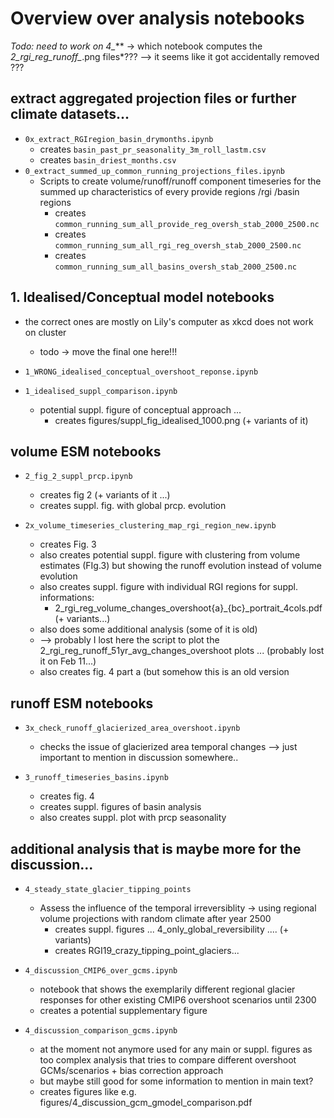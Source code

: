 # Overview over analysis notebooks

*Todo: need to work on 4_***
-> which notebook computes the *2_rgi_reg_runoff_*.png files*???
--> it seems like it got accidentally removed ??? 

## extract aggregated projection files or further climate datasets... 

- `0x_extract_RGIregion_basin_drymonths.ipynb`
    - creates `basin_past_pr_seasonality_3m_roll_lastm.csv`
    - creates `basin_driest_months.csv`
- `0_extract_summed_up_common_running_projections_files.ipynb`
    - Scripts to create volume/runoff/runoff component timeseries for the summed up characteristics of every provide regions /rgi /basin regions
        - creates `common_running_sum_all_provide_reg_oversh_stab_2000_2500.nc`
        - creates `common_running_sum_all_rgi_reg_oversh_stab_2000_2500.nc`
        - creates `common_running_sum_all_basins_oversh_stab_2000_2500.nc`

## 1. Idealised/Conceptual model notebooks
- the correct ones are mostly on Lily's computer as xkcd does not work on cluster
    - todo -> move the final one here!!!

- `1_WRONG_idealised_conceptual_overshoot_reponse.ipynb`

- `1_idealised_suppl_comparison.ipynb`
    - potential suppl. figure of conceptual approach ... 
        - creates figures/suppl_fig_idealised_1000.png (+ variants of it)
        
        
## volume ESM notebooks
  
- `2_fig_2_suppl_prcp.ipynb`
    - creates fig 2 (+ variants of it ...)
    - creates suppl. fig. with global prcp. evolution 

- `2x_volume_timeseries_clustering_map_rgi_region_new.ipynb`
    - creates Fig. 3
    - also creates potential suppl. figure with clustering from volume estimates (FIg.3) but showing the runoff evolution instead of volume evolution
    - also creates suppl. figure with individual RGI regions for suppl. informations: 
        - 2_rgi_reg_volume_changes_overshoot{a}_{bc}_portrait_4cols.pdf (+ variants...)
    - also does some additional analysis (some of it is old)
    - --> probably I lost here the script to plot the 2_rgi_reg_runoff_51yr_avg_changes_overshoot plots ... (probably lost it on Feb 11...)
    - also creates fig. 4 part a (but somehow this is an old version 

## runoff ESM notebooks 
- `3x_check_runoff_glacierized_area_overshoot.ipynb`
    - checks the issue of glacierized area temporal changes --> just important to mention in discussion somewhere.. 
   

- `3_runoff_timeseries_basins.ipynb`
    - creates fig. 4 
    - creates suppl. figures of basin analysis
    - also creates suppl. plot with prcp seasonality    


## additional analysis that is maybe more for the discussion... 
- `4_steady_state_glacier_tipping_points`
    - Assess the influence of the temporal irreversiblity -> using regional volume projections with random climate after year 2500 
        - creates suppl. figures ... 4_only_global_reversibility .... (+ variants)
        - creates RGI19_crazy_tipping_point_glaciers... 
        
- `4_discussion_CMIP6_over_gcms.ipynb`
    - notebook that shows the exemplarily different regional glacier responses for other existing CMIP6 overshoot scenarios until 2300
    - creates a potential supplementary figure 
    
    
- `4_discussion_comparison_gcms.ipynb`
    - at the moment not anymore used for any main or suppl. figures as too complex analysis that tries to compare different overshoot GCMs/scenarios + bias correction approach
    - but maybe still good for some information to mention in main text?
    - creates figures like e.g. figures/4_discussion_gcm_gmodel_comparison.pdf
        
        
